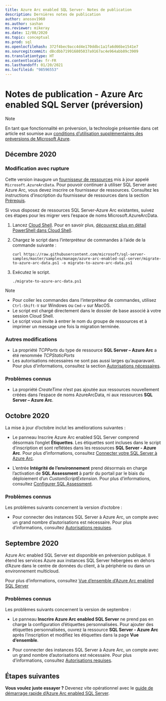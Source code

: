 ```yaml
---
title: Azure Arc enabled SQL Server- Notes de publication
description: Dernières notes de publication
author: anosov1960
ms.author: sashan
ms.reviewer: mikeray
ms.date: 12/08/2020
ms.topic: conceptual
ms.prod: sql
ms.openlocfilehash: 372f4bec9acc4d4e170ddbc1a1fa6d66be1541e7
ms.sourcegitcommit: d8cdbb719916805037a9167ac4e964abb89c3909
ms.translationtype: HT
ms.contentlocale: fr-FR
ms.lasthandoff: 01/20/2021
ms.locfileid: "98596553"
---
```

# <a name="release-notes---azure-arc-enabled-sql-server-preview"></a>Notes de publication - Azure Arc enabled SQL Server (préversion)

> [!NOTE]
> En tant que fonctionnalité en préversion, la technologie présentée dans cet article est soumise aux [conditions d’utilisation supplémentaires des préversions de Microsoft Azure](https://azure.microsoft.com/support/legal/preview-supplemental-terms/).

## <a name="december-2020"></a>Décembre 2020

### <a name="breaking-change"></a>Modification avec rupture

Cette version inaugure un [fournisseur de ressources](/azure/azure-resource-manager/management/azure-services-resource-providers) mis à jour appelé `Microsoft.AzureArcData`. Pour pouvoir continuer à utiliser SQL Server avec Azure Arc, vous devez inscrire ce fournisseur de ressources. Consultez les instructions d’inscription du fournisseur de ressources dans la section [Prérequis](connect.md#prerequisites).

Si vous disposez de ressources SQL Server-Azure Arc existantes, suivez ces étapes pour les migrer vers l’espace de noms Microsoft.AzureArcData.

1. Lancez [Cloud Shell](https://shell.azure.com/). Pour en savoir plus, [découvrez plus en détail PowerShell dans Cloud Shell](/azure/cloud-shell/quickstart-powershell).

2. Chargez le script dans l’interpréteur de commandes à l’aide de la commande suivante :

    ```console
    curl https://raw.githubusercontent.com/microsoft/sql-server-samples/master/samples/manage/azure-arc-enabled-sql-server/migrate-to-azure-arc-data.ps1 -o migrate-to-azure-arc-data.ps1
    ```
3. Exécutez le script.  

    ```console
   ./migrate-to-azure-arc-data.ps1
    ```

> [!NOTE]
> - Pour coller les commandes dans l’interpréteur de commandes, utilisez `Ctrl-Shift-V` sur Windows ou `Cmd-v` sur MacOS.
> - Le script est chargé directement dans le dossier de base associé à votre session Cloud Shell.
> - Le script vous invite à entrer le nom du groupe de ressources et à imprimer un message une fois la migration terminée.

### <a name="other-changes"></a>Autres modifications

* La propriété *TCPPorts* du type de ressource **SQL Server – Azure Arc** a été renommée *TCPStaticPorts*
* Les autorisations nécessaires ne sont pas aussi larges qu’auparavant. Pour plus d’informations, consultez la section [Autorisations nécessaires](overview.md#required-permissions).

### <a name="known-issues"></a>Problèmes connus

* La propriété *CreateTime* n’est pas ajoutée aux ressources nouvellement créées dans l’espace de noms AzureArcData, ni aux ressources **SQL Server – Azure Arc**.

## <a name="october-2020"></a>Octobre 2020

La mise à jour d’octobre inclut les améliorations suivantes :

* Le panneau Inscrire Azure Arc enabled SQL Server comprend désormais l’onglet **Étiquettes**. Les étiquettes sont incluses dans le script d’inscription et sont reflétées dans les ressources **SQL Server - Azure Arc**. Pour plus d’informations, consultez [Connecter votre SQL Server à Azure Arc](connect.md).

* L’entrée **Intégrité de l’environnement** prend désormais en charge l’activation de **SQL Assessment** à partir du portail par le biais du déploiement d’un *CustomScriptExtension*. Pour plus d’informations, consultez [Configurer SQL Assessment](assess.md#run-on-demand-sql-assessment).

### <a name="known-issues"></a>Problèmes connus

Les problèmes suivants concernent la version d’octobre :

* Pour connecter des instances SQL Server à Azure Arc, un compte avec un grand nombre d’autorisations est nécessaire. Pour plus d’informations, consultez [Autorisations requises](overview.md#required-permissions).

## <a name="september-2020"></a>Septembre 2020

Azure Arc enabled SQL Server est disponible en préversion publique. Il étend les services Azure aux instances SQL Server hébergées en dehors d’Azure dans le centre de données du client, à la périphérie ou dans un environnement multicloud.

Pour plus d’informations, consultez [Vue d’ensemble d’Azure Arc enabled SQL Server](overview.md)

### <a name="known-issues"></a>Problèmes connus

Les problèmes suivants concernent la version de septembre :

* Le panneau **Inscrire Azure Arc enabled SQL Server** ne prend pas en charge la configuration d’étiquettes personnalisées. Pour ajouter des étiquettes personnalisées, ouvrez la ressource **SQL Server - Azure Arc** après l’inscription et modifiez les étiquettes dans la page **Vue d’ensemble**.

* Pour connecter des instances SQL Server à Azure Arc, un compte avec un grand nombre d’autorisations est nécessaire. Pour plus d’informations, consultez [Autorisations requises](overview.md#required-permissions).

## <a name="next-steps"></a>Étapes suivantes

**Vous voulez juste essayer ?**  Devenez vite opérationnel avec le [guide de démarrage rapide d’Azure Arc enabled SQL Server](https://aka.ms/AzureArcSqlServerJumpstart).